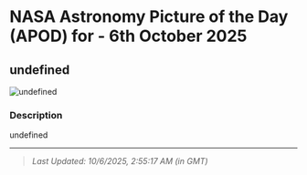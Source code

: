 
# NASA Astronomy Picture of the Day (APOD) for - 6th October 2025
## undefined

![undefined](undefined)

### Description
undefined

---
> _Last Updated: 10/6/2025, 2:55:17 AM (in GMT)_
